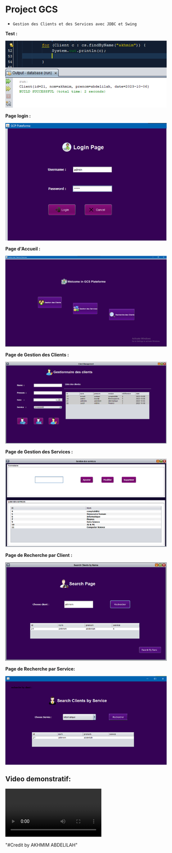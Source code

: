 # Project GCS

- `Gestion des Clients et des Services avec JDBC et Swing`

**Test :**

![Test](img/test.png)

**Page login :**

![Login](./img/login.png)

**Page d'Accueil :**

![Login](./img/accueil.png)

**Page de Gestion des Clients :**

![Login](./img/clients.png)

**Page de Gestion des Services :**

![Login](./img/services.png)

**Page de Recherche par Client :**

![Login](./img/searchClient.png)

**Page de Recherche par Service:**

![Login](./img/searchService.png)


## Video demonstratif:
![demo](https://user-images.githubusercontent.com/77416814/276391948-8afa5aed-c4b4-4a5b-9539-3d9b75787dc2.mp4)

"#Credit by AKHMIM ABDELILAH"
